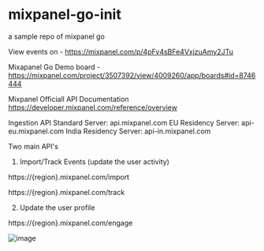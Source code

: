 # mixpanel-go-init
a sample repo of mixpanel go

View events on  - https://mixpanel.com/p/4pFv4sBFe4VxjzuAmy2JTu

Mixapanel Go Demo board - https://mixpanel.com/project/3507392/view/4009260/app/boards#id=8746444

Mixpanel Officiall API Documentation 
https://developer.mixpanel.com/reference/overview


Ingestion API
Standard Server: api.mixpanel.com
EU Residency Server: api-eu.mixpanel.com
India Residency Server: api-in.mixpanel.com

Two main API's

1. Import/Track Events (update the user activity)

https://{region}.mixpanel.com/import

https://{region}.mixpanel.com/track

2. Update the user profile

https://{region}.mixpanel.com/engage

![image](https://github.com/user-attachments/assets/e46dab98-c556-492b-a42a-fb92f6169ef3)
